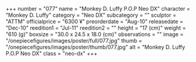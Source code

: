 +++
number = "077"
name = "Monkey D. Luffy P.O.P Neo DX"
character = "Monkey D. Luffy"
category = "Neo DX"
subcategory = ""
sculptor = "ATTM"
officialprice = "6300 ¥"
preorderdate = "Aug-10"
releasedate = "Dec-10"
reedition1 = "Jul-11"
reedition2 = ""
height = "17 (cm)"
weight = "610 (g)"
boxsize = "30.0 x 24.5 x 18.0 (cm)"
observations = ""
image = "/onepiecefigures/images/poster/full/077.jpg"
thumb = "/onepiecefigures/images/poster/thumb/077.jpg"
alt = "Monkey D. Luffy P.O.P Neo DX"
class = "neo-dx"
+++
